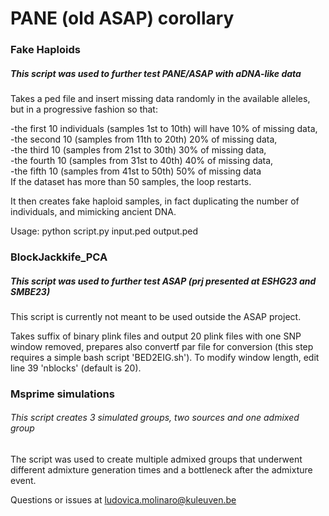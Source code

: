# PANE (old ASAP) corollary 

### Fake Haploids
##### This script was used to further test PANE/ASAP with aDNA-like data

Takes a ped file and insert missing data randomly in the available alleles, but in a progressive fashion so that:

-the first 10 individuals (samples 1st to 10th) will have 10% of missing data,  
-the second 10 (samples from 11th to 20th) 20% of missing data,  
-the third 10 (samples from 21st to 30th) 30% of missing data,  
-the fourth 10 (samples from 31st to 40th) 40% of missing data,  
-the fifth 10 (samples from 41st to 50th) 50% of missing data  
If the dataset has more than 50 samples, the loop restarts.  

  
 
It then creates fake haploid samples, in fact duplicating the number of individuals, and mimicking ancient DNA.  


  
Usage: python script.py input.ped output.ped  



### BlockJackkife_PCA
##### This script was used to further test ASAP (prj presented at ESHG23 and SMBE23)

This script is currently not meant to be used outside the ASAP project.  

Takes suffix of binary plink files and output 20 plink files with one SNP window removed, prepares also convertf par file for conversion (this step requires a simple bash script 'BED2EIG.sh').
To modify window length, edit line 39 'nblocks' (default is 20). 


### Msprime simulations
###### This script creates 3 simulated groups, two sources and one admixed group
The script was used to create multiple admixed groups that underwent different admixture generation times and a bottleneck after the admixture event. 


Questions or issues at ludovica.molinaro@kuleuven.be
